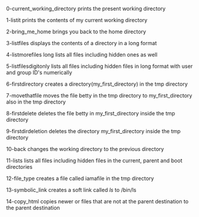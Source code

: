 0-current_working_directory prints the present working directory

1-listit prints the contents of my current working directory

2-bring_me_home brings you back to the home directory

3-listfiles displays the contents of a directory in a long format

4-listmorefiles long lists all files including hidden ones as well

5-listfilesdigitonly lists all files including hidden files in long format with user and group ID's numerically

6-firstdirectory creates a directory(my_first_directory) in the tmp directory

7-movethatfile moves the file betty in the tmp directory to my_first_directory also in the tmp directory

8-firstdelete deletes the file betty in my_first_directory inside the tmp directory

9-firstdirdeletion deletes the directory my_first_directory inside the tmp directory

10-back changes the working directory to the previous directory

11-lists lists all files including hidden files in the current, parent and boot directories

12-file_type creates a file called iamafile in the tmp directory

13-symbolic_link creates a soft link called _ls_ to /bin/ls

14-copy_html copies newer or files that are not at the parent destination to the parent destination

 
